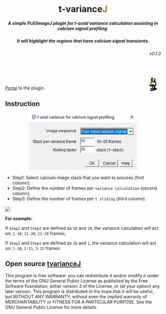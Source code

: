 <p>
<h1 align="center">t-variance<font color="#b07219">J</font></h1>
<h5 align="center">A simple FIJI/ImageJ plugin for t-axial variance calculation assisting in calcium signal profiling.</h5>
<h5 align="center">It will highlight the regions that have calcium signal transients.</h5>
<h6 align="right">v0.1.3</h6>
</p>
<br>

<p>
<img src='./imgs/imagej-128.png' align="right" width=50>
</p>
<br>

[Portal](https://raw.githubusercontent.com/WeisongZhao/tvarianceJ/main/tvarianceJ_-0.1.3.jar) to the plugin.


## Instruction

<p align="center">
<img src='./imgs/splash4tvarianceJ.png' width=350>
</p>

- Step1: Select calcium image stack that you want to process (first column);
- Step2: Define the number of frames per `variance calculation` (second column);
- Step3: Define the number of frames per `t sliding` (third column).

<p>
<img src='./imgs/Result of t-variance result.gif' align="center" width=400>
</p>


**For example:**


If `Step2` and `Step2` are defined as `10` and `10`, the variance calculation will act on: `1-10`, `11-20`, `21-30` frames;

If `Step2` and `Step2` are defined as `10` and `1`, the variance calculation will act on: `1-10`, `2-11`, `3-12` frames.


## Open source [tvarianceJ](https://github.com/WeisongZhao/tvarianceJ)
This program is free software: you can redistribute it and/or modify it under the terms of the GNU General Public License as published by the Free Software Foundation, either version 3 of the License, or (at your option) any later version. This program is distributed in the hope that it will be useful, but WITHOUT ANY WARRANTY; without even the implied warranty of MERCHANTABILITY or FITNESS FOR A PARTICULAR PURPOSE. See the GNU General Public License for more details.